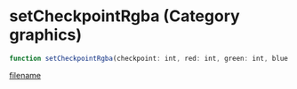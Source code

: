 # setCheckpointRgba (Category graphics)

```js
function setCheckpointRgba(checkpoint: int, red: int, green: int, blue: int, alpha: int): void
```

[filename](setCheckpointRgba_m.md ':include')